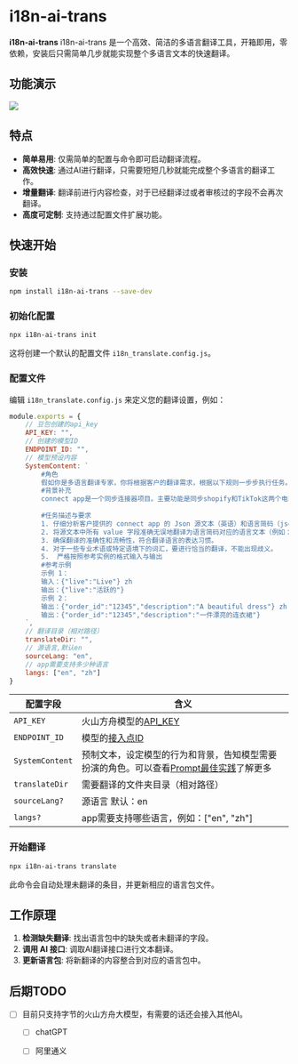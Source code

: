 # i18n-ai-trans

**i18n-ai-trans** i18n-ai-trans 是一个高效、简洁的多语言翻译工具，开箱即用，零依赖，安装后只需简单几步就能实现整个多语言文本的快速翻译。

## 功能演示
![](https://media.giphy.com/media/7HhZwOLJAZ14kn7wlT/giphy.gif)

## 特点

- **简单易用**: 仅需简单的配置与命令即可启动翻译流程。
- **高效快速**: 通过AI进行翻译，只需要短短几秒就能完成整个多语言的翻译工作。
- **增量翻译**: 翻译前进行内容检查，对于已经翻译过或者审核过的字段不会再次翻译。
- **高度可定制**: 支持通过配置文件扩展功能。



## 快速开始

### 安装

```sh
npm install i18n-ai-trans --save-dev
```

### 初始化配置

```sh
npx i18n-ai-trans init
```

这将创建一个默认的配置文件 `i18n_translate.config.js`。


### 配置文件

编辑 `i18n_translate.config.js` 来定义您的翻译设置，例如：

```javascript
module.exports = {
    // 豆包创建的api_key
    API_KEY: "",
    // 创建的模型ID
    ENDPOINT_ID: "",
    // 模型预设内容
    SystemContent: `
        #角色
        假如你是多语言翻译专家，你将根据客户的翻译需求，根据以下规则一步步执行任务。    
        #背景补充    
        connect app是一个同步连接器项目。主要功能是同步shopify和TikTok这两个电商平台的产品和订单
        
        #任务描述与要求    
        1. 仔细分析客户提供的 connect app 的 Json 源文本（英语）和语言简码（json原文本和语言简码用空格隔开）。   
        2. 将源文本中所有 value 字段准确无误地翻译为语言简码对应的语言文本（例如：zh简码翻译为中文）。        
        3. 确保翻译的准确性和流畅性，符合翻译语言的表达习惯。    
        4. 对于一些专业术语或特定语境下的词汇，要进行恰当的翻译，不能出现歧义。   
        5.  严格按照参考实例的格式输入与输出
        #参考示例    
        示例 1：    
        输入：{"live":"Live"} zh
        输出：{"live":"活跃的"}    
        示例 2：    
        输出：{"order_id":"12345","description":"A beautiful dress"} zh
        输出：{"order_id":"12345","description":"一件漂亮的连衣裙"}
    `,
    // 翻译目录（相对路径）
    translateDir: "",
    // 源语言,默认en
    sourceLang: "en",
    // app需要支持多少种语言
    langs: ["en", "zh"]
}
```
| 配置字段        | 含义                                                                                                                                    |
| --------------- | --------------------------------------------------------------------------------------------------------------------------------------- |
| `API_KEY`       | 火山方舟模型的[API_KEY](https://console.volcengine.com/ark/region:ark+cn-beijing/apiKey?apikey=%7B%7D)                                  |
| `ENDPOINT_ID`   | 模型的[接入点ID](https://console.volcengine.com/ark/region:ark+cn-beijing/endpoint?config=%7B%7D)                                       |
| `SystemContent` | 预制文本，设定模型的行为和背景，告知模型需要扮演的角色。可以查看[Prompt最佳实践](https://www.volcengine.com/docs/82379/1221660)了解更多 |
| `translateDir`  | 需要翻译的文件夹目录（相对路径）                                                                                                        |
| `sourceLang?`   | 源语言 默认：en                                                                                                                         |
| `langs?`        | app需要支持哪些语言，例如：["en", "zh"]                                                                                                 |


### 开始翻译

```sh
npx i18n-ai-trans translate
```

此命令会自动处理未翻译的条目，并更新相应的语言包文件。

## 工作原理

1. **检测缺失翻译**: 找出语言包中的缺失或者未翻译的字段。
2. **调用 AI 接口**: 调取AI翻译接口进行文本翻译。
3. **更新语言包**: 将新翻译的内容整合到对应的语言包中。

## 后期TODO
- [ ] 目前只支持字节的火山方舟大模型，有需要的话还会接入其他AI。
  - [ ] chatGPT
  - [ ] 阿里通义


